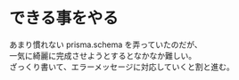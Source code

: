 # できる事をやる

あまり慣れない prisma.schema を弄っていたのだが、  
一気に綺麗に完成させようとするとなかなか難しい。  
ざっくり書いて、エラーメッセージに対応していくと割と進む。  

